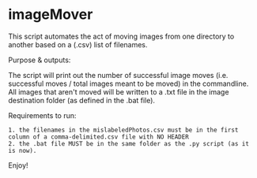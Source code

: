 # imageMover
This script automates the act of moving images from one directory to another based on a (.csv) list of filenames. 

Purpose & outputs: 

The script will print out the number of successful image moves (i.e. successful moves / total images meant to be moved) in the commandline. 
All images that aren't moved will be written to a .txt file in the image destination folder (as defined in the .bat file). 

Requirements to run:

	1. the filenames in the mislabeledPhotos.csv must be in the first column of a comma-delimited.csv file with NO HEADER
	2. the .bat file MUST be in the same folder as the .py script (as it is now).
	

Enjoy!
	
